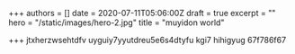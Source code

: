 +++
authors = []
date = 2020-07-11T05:06:00Z
draft = true
excerpt = ""
hero = "/static/images/hero-2.jpg"
title = "muyidon world"

+++
jtxherzwsehtdfv uyguiy7yyutdreu5e6s4dtyfu kgi7 hihigyug 67f786f67